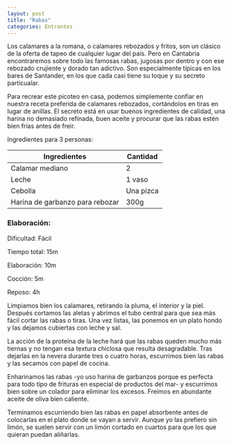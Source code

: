 ```yaml
---
layout: post
title: "Rabas"
categories: Entrantes
---
```


Los calamares a la romana, o calamares rebozados y fritos, son un clásico de la oferta de tapeo de cualquier lugar del país. Pero en Cantabria encontraremos sobre todo las famosas rabas, jugosas por dentro y con ese rebozado crujiente y dorado tan adictivo. Son especialmente típicas en los bares de Santander, en los que cada casi tiene su toque y su secreto particualar.

Para recrear este picoteo en casa, podemos simplemente confiar en nuestra receta preferida de calamares rebozados, cortándolos en tiras en lugar de anillas. El secreto está en usar buenos ingredientes de calidad, una harina no demasiado refinada, buen aceite y procurar que las rabas estén bien frías antes de freir.

Ingredientes para 3 personas:

|Ingredientes          | Cantidad              |
|--------------------- | --------------------- |
|Calamar mediano       |           2           |
|Leche                 |         1 vaso        |
|Cebolla               |       Una pizca       |
|Harina de garbanzo para rebozar |  300g       |

### Elaboración:

Dificultad: Fácil

Tiempo total: 15m

Elaboración: 10m

Cocción: 5m

Reposo: 4h

Limpiamos bien los calamares, retirando la pluma, el interior y la piel. Después cortamos las aletas y abrimos el tubo central para que sea más fácil cortar las rabas o tiras. Una vez listas, las ponemos en un plato hondo y las dejamos cubiertas con leche y sal.



La acción de la proteína de la leche hará que las rabas queden mucho más tiernas y no tengan esa textura chiclosa que resulta desagradable. Tras dejarlas en la nevera durante tres o cuatro horas, escurrimos bien las rabas y las secamos con papel de cocina.

Enharinamos las rabas -yo uso harina de garbanzos porque es perfecta para todo tipo de frituras en especial de productos del mar- y escurrimos bien sobre un colador para eliminar los excesos. Freímos en abundante aceite de oliva bien caliente.

Terminamos escurriendo bien las rabas en papel absorbente antes de colocarlas en el plato donde se vayan a servir. Aunque yo las prefiero sin limón, se suelen servir con un limón cortado en cuartos para que los que quieran puedan aliñarlas.



